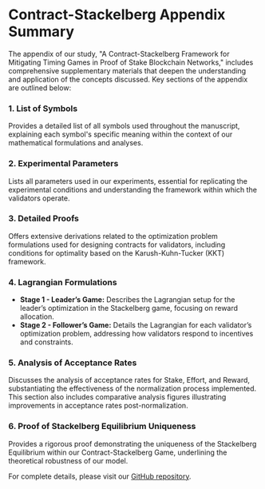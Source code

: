 # Contract-Stackelberg Appendix Summary

The appendix of our study, "A Contract-Stackelberg Framework for Mitigating Timing Games in Proof of Stake Blockchain Networks," includes comprehensive supplementary materials that deepen the understanding and application of the concepts discussed. Key sections of the appendix are outlined below:

### 1. List of Symbols
Provides a detailed list of all symbols used throughout the manuscript, explaining each symbol's specific meaning within the context of our mathematical formulations and analyses.

### 2. Experimental Parameters
Lists all parameters used in our experiments, essential for replicating the experimental conditions and understanding the framework within which the validators operate.

### 3. Detailed Proofs
Offers extensive derivations related to the optimization problem formulations used for designing contracts for validators, including conditions for optimality based on the Karush-Kuhn-Tucker (KKT) framework.

### 4. Lagrangian Formulations
- **Stage 1 - Leader’s Game:** Describes the Lagrangian setup for the leader’s optimization in the Stackelberg game, focusing on reward allocation.
- **Stage 2 - Follower’s Game:** Details the Lagrangian for each validator’s optimization problem, addressing how validators respond to incentives and constraints.

### 5. Analysis of Acceptance Rates
Discusses the analysis of acceptance rates for Stake, Effort, and Reward, substantiating the effectiveness of the normalization process implemented. This section also includes comparative analysis figures illustrating improvements in acceptance rates post-normalization.

### 6. Proof of Stackelberg Equilibrium Uniqueness
Provides a rigorous proof demonstrating the uniqueness of the Stackelberg Equilibrium within our Contract-Stackelberg Game, underlining the theoretical robustness of our model.

For complete details, please visit our [GitHub repository](https://github.com/DanielDoe/Contract-Stackelberg).

